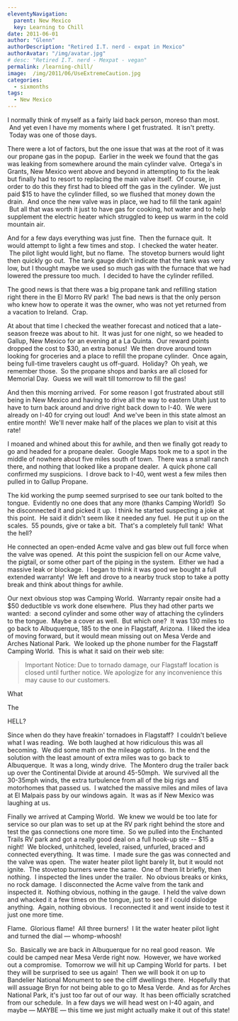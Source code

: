 ```yaml
---
eleventyNavigation:
  parent: New Mexico
  key: Learning to Chill
date: 2011-06-01
author: "Glenn"
authorDescription: "Retired I.T. nerd - expat in Mexico"
authorAvatar: "/img/avatar.jpg"
# desc: "Retired I.T. nerd - Mexpat - vegan"
permalink: /learning-chill/
image:  /img/2011/06/UseExtremeCaution.jpg
categories:
  - sixmonths
tags:
  - New Mexico
---
```

I normally think of myself as a fairly laid back person, moreso than most.  And yet even I have my moments where I get frustrated.  It isn't pretty.  Today was one of those days.

There were a lot of factors, but the one issue that was at the root of it was our propane gas in the popup.  Earlier in the week we found that the gas was leaking from somewhere around the main cylinder valve.  Ortega's in Grants, New Mexico went above and beyond in attempting to fix the leak but finally had to resort to replacing the main valve itself.  Of course, in order to do this they first had to bleed off the gas in the cylinder.  We just paid $15 to have the cylinder filled, so we flushed that money down the drain.  And once the new valve was in place, we had to fill the tank again!  But all that was worth it just to have gas for cooking, hot water and to help supplement the electric heater which struggled to keep us warm in the cold mountain air.

And for a few days everything was just fine.  Then the furnace quit.  It would attempt to light a few times and stop.  I checked the water heater.  The pilot light would light, but no flame.  The stovetop burners would light then quickly go out.  The tank gauge didn't indicate that the tank was very low, but I thought maybe we used so much gas with the furnace that we had lowered the pressure too much.  I decided to have the cylinder refilled.

The good news is that there was a big propane tank and refilling station right there in the El Morro RV park!  The bad news is that the only person who knew how to operate it was the owner, who was not yet returned from a vacation to Ireland.  Crap.

At about that time I checked the weather forecast and noticed that a late-season freeze was about to hit.  It was just for one night, so we headed to Gallup, New Mexico for an evening at a La Quinta.  Our reward points dropped the cost to $30, an extra bonus!  We then drove around town looking for groceries and a place to refill the propane cylinder.  Once again, being full-time travelers caught us off-guard.  Holiday?  Oh yeah, we remember those.  So the propane shops and banks are all closed for Memorial Day.  Guess we will wait till tomorrow to fill the gas!

And then this morning arrived.  For some reason I got frustrated about still being in New Mexico and having to drive all the way to eastern Utah just to have to turn back around and drive right back down to I-40.  We were already on I-40 for crying out loud!  And we've been in this state almost an entire month!  We'll never make half of the places we plan to visit at this rate!

I moaned and whined about this for awhile, and then we finally got ready to go and headed for a propane dealer.  Google Maps took me to a spot in the middle of nowhere about five miles south of town.  There was a small ranch there, and nothing that looked like a propane dealer.  A quick phone call confirmed my suspicions.  I drove back to I-40, went west a few miles then pulled in to Gallup Propane.

The kid working the pump seemed surprised to see our tank bolted to the tongue.  Evidently no one does that any more (thanks Camping World!)  So he disconnected it and picked it up.  I think he started suspecting a joke at this point.  He said it didn't seem like it needed any fuel.  He put it up on the scales.  55 pounds, give or take a bit.  That's a completely full tank!  What the hell?

He connected an open-ended Acme valve and gas blew out full force when the valve was opened.  At this point the suspicion fell on our Acme valve, the pigtail, or some other part of the piping in the system.  Either we had a massive leak or blockage.  I began to think it was good we bought a full extended warranty!  We left and drove to a nearby truck stop to take a potty break and think about things for awhile.

Our next obvious stop was Camping World.  Warranty repair onsite had a $50 deductible vs work done elsewhere.  Plus they had other parts we wanted:  a second cylinder and some other way of attaching the cylinders to the tongue.  Maybe a cover as well.  But which one?  It was 130 miles to go back to Albuquerque, 185 to the one in Flagstaff, Arizona.  I liked the idea of moving forward, but it would mean missing out on Mesa Verde and Arches National Park.  We looked up the phone number for the Flagstaff Camping World.  This is what it said on their web site:

> Important Notice: Due to tornado damage, our Flagstaff location is closed until further notice. We apologize for any inconvenience this may cause to our customers.

What

The

HELL?

Since when do they have freakin' tornadoes in Flagstaff?  I couldn't believe what I was reading.  We both laughed at how ridiculous this was all becoming.  We did some math on the mileage options.  In the end the solution with the least amount of extra miles was to go back to Albuquerque.  It was a long, windy drive.  The Montero drug the trailer back up over the Continental Divide at around 45-50mph.  We survived all the 30-35mph winds, the extra turbulence from all of the big rigs and motorhomes that passed us.  I watched the massive miles and miles of lava at El Malpais pass by our windows again.  It was as if New Mexico was laughing at us.

Finally we arrived at Camping World.  We knew we would be too late for service so our plan was to set up at the RV park right behind the store and test the gas connections one more time.  So we pulled into the Enchanted Trails RV park and got a really good deal on a full hook-up site -- $15 a night!  We blocked, unhitched, leveled, raised, unfurled, braced and connected everything.  It was time.  I made sure the gas was connected and the valve was open.  The water heater pilot light barely lit, but it would not ignite.  The stovetop burners were the same.  One of them lit briefly, then nothing.  I inspected the lines under the trailer.  No obvious breaks or kinks, no rock damage.  I disconnected the Acme valve from the tank and inspected it.  Nothing obvious, nothing in the gauge.  I held the valve down and whacked it a few times on the tongue, just to see if I could dislodge anything.  Again, nothing obvious.  I reconnected it and went inside to test it just one more time.

Flame.  Glorious flame!  All three burners!  I lit the water heater pilot light and turned the dial &#8212; whomp-whoosh!

So.  Basically we are back in Albuquerque for no real good reason.  We could be camped near Mesa Verde right now.  However, we have worked out a compromise.  Tomorrow we will hit up Camping World for parts.  I bet they will be surprised to see us again!  Then we will book it on up to Bandelier National Monument to see the cliff dwellings there.  Hopefully that will assuage Bryn for not being able to go to Mesa Verde.  And as for Arches National Park, it's just too far out of our way.  It has been officially scratched from our schedule.  In a few days we will head west on I-40 again, and maybe &#8212; MAYBE &#8212; this time we just might actually make it out of this state!
